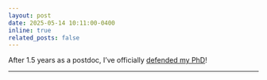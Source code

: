 ```yaml
---
layout: post
date: 2025-05-14 10:11:00-0400
inline: true
related_posts: false
---
```

After 1.5 years as a postdoc, I’ve officially [defended my PhD](https://www.linkedin.com/posts/xianjing-liu-330746107_last-wednesday-14th-may-a-long-awaited-activity-7329996120636420098-rKfs?utm_source=share&utm_medium=member_desktop&rcm=ACoAABr78lQBM_h8GGya3W8BnZWRcasoJaeS6yw)!

***
